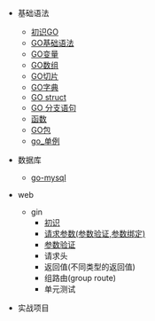 - 基础语法
    - [初识GO](./docs/go_core/认识GO.md)
    - [GO基础语法](./docs/go_core/GO基础语法.md)
    - [GO变量](./docs/go_core/GO变量.md)
    - [GO数组](./docs/go_core/GO数组.md)
    - [GO切片](./docs/go_core/GO切片.md)
    - [GO字典](./docs/go_core/GO字典.md)
    - [GO struct](./docs/go_core/GO结构体.md)
    - [GO 分支语句](docs/go_core/GO分支语句.md)
    - [函数](./docs/go_core/GO函数.md)
    - [GO包](./docs/go_core/GO包.md)
    - [go_单例](./docs/go_core/GO单例.md)
- 数据库
    - [go-mysql](./docs/go_db/mysql/go_use_mysql.md)
        
- web
    - gin   
        - [初识](./docs/go_web/gin/gin_初识.md)
        - [请求参数(参数验证,参数绑定)](./docs/go_web/gin/gin_参数绑定.md)
        - [参数验证](./docs/go_web/gin/gin_参数验证.md)
        - 请求头
        - 返回值(不同类型的返回值)
        - 组路由(group route)
        - 单元测试
- 实战项目